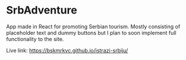 # SrbAdventure

App made in React for promoting Serbian tourism. Mostly consisting of placeholder text and dummy buttons but I plan to soon implement full functionality to the site.

Live link: https://bskmrkvc.github.io/istrazi-srbiju/
